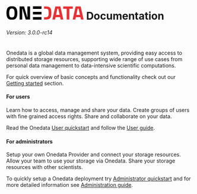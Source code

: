 # ![Onedata](doc/img/heading.png) Documentation
<div style="text-align: left; font-weight: normal; font-style: italic; margin-bottom: 1cm;">Version: 3.0.0-rc14</div>



Onedata is a global data management system, providing easy access to distributed storage resources, supporting wide range of use cases from personal data management to data-intensive scientific computations.

For quick overview of basic concepts and functionality check out our [Getting started](doc/getting_started/what_is_onedata.md) section.


#### For users
Learn how to access, manage and share your data. Create groups of users with fine grained access rights. Share and collaborate on your data.

Read the Onedata [User quickstart](doc/getting_started/user_onedata_101.md) and follow the [User guide](doc/user_guide.md).


#### For administrators

Setup your own Onedata Provider and connect your storage resources. Allow your team to use your storage via Onedata. Share your storage resources with other scientists.

To quickly setup a Onedata deployment try [Administrator quickstart](doc/getting_started/admin_onedata_101.md) and for more detailed information see [Administration guide](doc/admin_guide.md).

<!--
UNCOMMENT WHEN TUTORIALS FOR 3.0 ARE READY
### Manuals and tutorials

Tutorials provide step-by-step instructions on how to perform typical data management tasks using Onedata. For a complete list of tutorials, see the [Tutorials page](doc/tutorials.md).
-->

<!--Solutions section provides description of technology behind Onedata, with references to published scientific articles with more in depth description and evaluation. To learn more how Onedata works, check out the Solutions page.

Use the left-hand navigation or the list of links below to access the various sets of documentation that cover Onedata features in detail:

{% if book.todo %} - [HPC data transfer between providers](doc/solutions/rtransfer.md)
- TODO: [Accessing the data](){% endif %}
- [Sharing](doc/file_management.md) and [Collaboration](doc/space_collaboration.md)
- [Group management](doc/group_management.md) and [Access Control](doc/file_management.md) {% if book.todo %}
- TODO: [Uids and Gids Management]()
- TODO: [Authentication and authorization](doc/solutions/authentication.md){% endif %}-->
